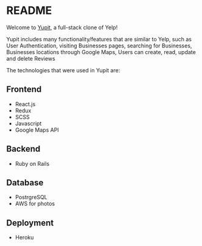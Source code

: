 # README

Welcome to [Yupit](https://yupit.herokuapp.com/#/), a full-stack clone of Yelp!

Yupit includes many functionality/features that are similar to Yelp, such as User Authentication, visiting Businesses pages, searching for Businesses, Businesses locations through Google Maps, Users can create, read, update and delete Reviews 

The technologies that were used in Yupit are:

## Frontend
* React.js
* Redux
* SCSS
* Javascript
* Google Maps API

## Backend
* Ruby on Rails

## Database
* PostrgreSQL
* AWS for photos

## Deployment
* Heroku
